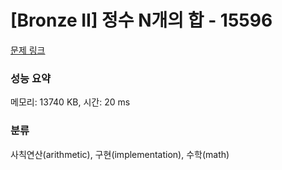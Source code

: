 # [Bronze II] 정수 N개의 합 - 15596 

[문제 링크](https://www.acmicpc.net/problem/15596) 

### 성능 요약

메모리: 13740 KB, 시간: 20 ms

### 분류

사칙연산(arithmetic), 구현(implementation), 수학(math)

